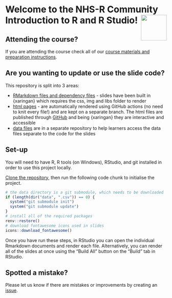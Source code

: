 
<!-- README.md is generated from README.Rmd. Please edit that file -->

# Welcome to the NHS-R Community Introduction to R and R Studio! <a alt="NHS-R Community's logo" href='https://nhsrcommunity.com/'><img src='https://nhs-r-community.github.io/assets/logo/nhsr-logo.svg' align="right" height="80" /></a>

<!-- badges: start -->
<!-- badges: end -->

## Attending the course?

If you are attending the course check all of our 
[course materials and preparation instructions](https://philosopher-analyst.netlify.app/intro-r/).

## Are you wanting to update or use the slide code?

This repository is split into 3 areas:

-   [RMarkdown files and dependency
    files](https://github.com/nhs-r-community/intro_r/tree/main) -
    slides have been built in {xaringan} which requires the css, img and
    libs folder to render
-   [html
    pages](https://github.com/nhs-r-community/intro_r/tree/gh-pages) -
    are automatically rendered using GitHub actions (no need to knit
    every file!) and are kept on a separate branch. The html files are
    published through 
    [GitHub](https://nhs-r-community.github.io/intro_r/) and being
    {xaringan} they are interactive and accessible
-   [data files](https://github.com/nhs-r-community/intro_r_data/) are
    in a separate repository to help learners access the data files
    separate to the code for the slides

## Set-up

You will need to have R, R tools (on Windows), RStudio, and git
installed in order to use this project locally.

[Clone the
repository](https://happygitwithr.com/existing-github-first.html#new-rstudio-project-via-git-clone),
then run the following code chunk to initialise the project.

``` r
# the data directory is a git submodule, which needs to be downloaded
if (length(dir("data", ".csv")) == 0) {
  system("git submodule init")
  system("git submodule update")
}
# install all of the required packages
renv::restore()
# download fontawesome icons used in slides
icons::download_fontawesome()
```

Once you have run these steps, in RStudio you can open the individual
Rmarkdown documents and render each file. Alternatively, you can render
all of the slides at once using the “Build All” button on the “Build”
tab in RStudio.

## Spotted a mistake?

Please let us know if there are mistakes or improvements by creating an
[issue](https://github.com/nhs-r-community/intro_r/issues).

